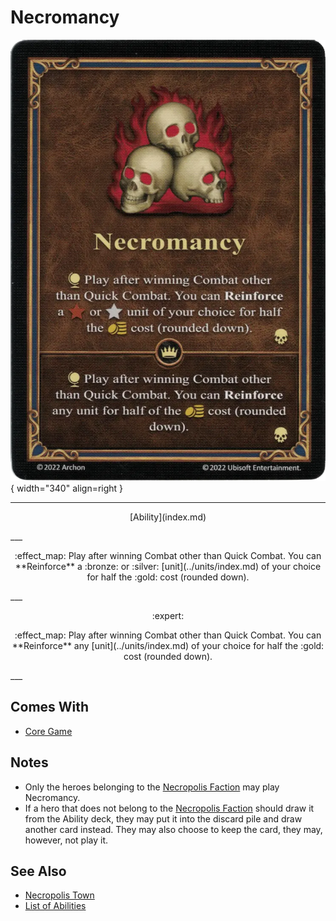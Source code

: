 # Necromancy

![Necromancy](../assets/abilities-necromancy.webp){ width="340" align=right }

___
<p style="text-align: center;" markdown>[Ability](index.md)</p>
___
<p style="text-align: center;" markdown>:effect_map: Play after winning Combat other than Quick Combat. You can **Reinforce** a :bronze: or :silver: [unit](../units/index.md) of your choice for half the :gold: cost (rounded down).</p>
___
<p style="text-align: center;" markdown> :expert: </p>

<p style="text-align: center;" markdown>:effect_map: Play after winning Combat other than Quick Combat. You can **Reinforce** any [unit](../units/index.md) of your choice for half the :gold: cost (rounded down).</p>
___


## Comes With

- [Core Game](../content.md)


## Notes

- Only the heroes belonging to the [Necropolis Faction](../towns/necropolis.md) may play Necromancy.
- If a hero that does not belong to the [Necropolis Faction](../towns/necropolis.md) should draw it from the Ability deck, they may put it into the discard pile and draw another card instead. They may also choose to keep the card, they may, however, not play it.


## See Also

- [Necropolis Town](../towns/necropolis.md)
- [List of Abilities](index.md)

